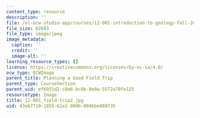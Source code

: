 ```yaml
---
content_type: resource
description: ''
file: /ol-ocw-studio-app/courses/12-001-introduction-to-geology-fall-2013/d3e67710185561e2980b084bbe480735_12-001_field-trip2.jpg
file_size: 62603
file_type: image/jpeg
image_metadata:
  caption: ''
  credit: ''
  image-alt: ''
learning_resource_types: []
license: https://creativecommons.org/licenses/by-nc-sa/4.0/
ocw_type: OCWImage
parent_title: Planning a Good Field Trip
parent_type: CourseSection
parent_uid: ef6931d2-c8e6-bc0b-8e9a-5572a78fe125
resourcetype: Image
title: 12-001_field-trip2.jpg
uid: d3e67710-1855-61e2-980b-084bbe480735
---
```

